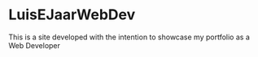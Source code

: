 # LuisEJaarWebDev
This is a site developed with the intention to showcase my portfolio as a Web Developer
